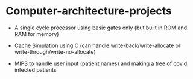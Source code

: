 # Computer-architecture-projects
* A single cycle processor using basic gates only (but built in ROM and RAM for memory)

* Cache Simulation using C (can handle write-back/write-allocate or write-through/write-no-allocate)

* MIPS to handle user input (patient names) and making a tree of covid infected patients
